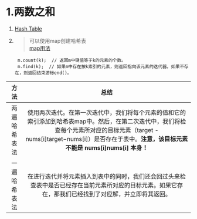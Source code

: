 # 1.两数之和
1. [Hash Table](https://blog.csdn.net/yyyljw/article/details/80903391)
2. > 可以使用map创建哈希表<br>
   > [map用法](https://www.jianshu.com/p/f5d14a37d005)<br>
   ```
    m.count(k);  // 返回m中键值等于k的元素的个数。
    m.find(k);  // 如果m中存在按k索引的元素，则返回指向该元素的迭代器。如果不存在，则返回结束游标end()。
    ```
方法        | 总结
| :-----:  | :----: 
两遍哈希表法 | 使用两次迭代。在第一次迭代中，我们将每个元素的值和它的索引添加到哈希表map中。然后，在第二次迭代中，我们将检查每个元素所对应的目标元素（target - nums[i]target−nums[i]）是否存在于表中。**注意，该目标元素不能是 nums[i]nums[i] 本身！**
一遍哈希表法 | 在进行迭代并将元素插入到表中的同时，我们还会回过头来检查表中是否已经存在当前元素所对应的目标元素。如果它存在，那我们已经找到了对应解，并立即将其返回。